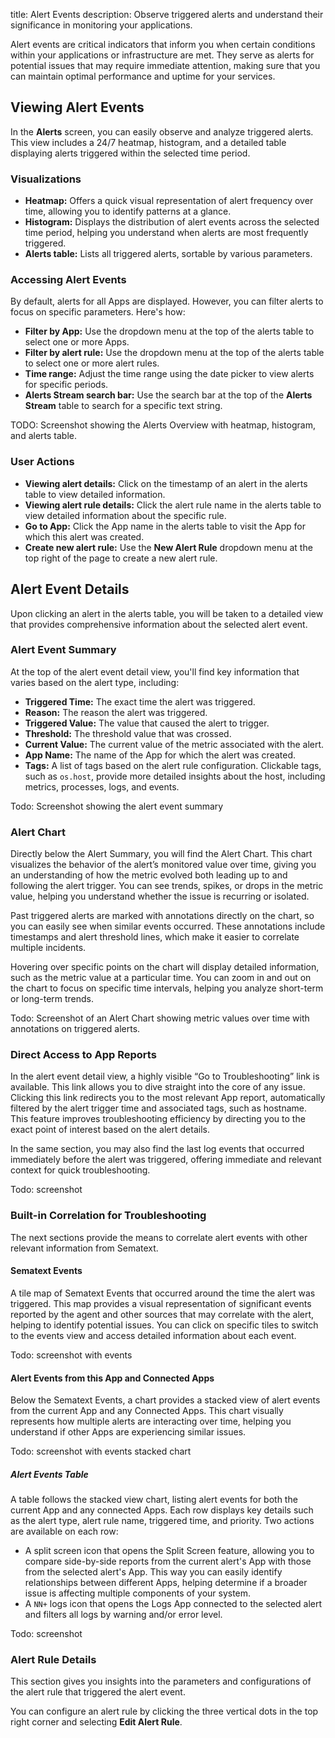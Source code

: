 title: Alert Events
description: Observe triggered alerts and understand their significance in monitoring your applications.

Alert events are critical indicators that inform you when certain conditions within your applications or infrastructure are met. They serve as alerts for potential issues that may require immediate attention, making sure that you can maintain optimal performance and uptime for your services.

## Viewing Alert Events

In the **Alerts** screen, you can easily observe and analyze triggered alerts. This view includes a 24/7 heatmap, histogram, and a detailed table displaying alerts triggered within the selected time period.

### Visualizations

- **Heatmap:** Offers a quick visual representation of alert frequency over time, allowing you to identify patterns at a glance.
- **Histogram:** Displays the distribution of alert events across the selected time period, helping you understand when alerts are most frequently triggered.
- **Alerts table:** Lists all triggered alerts, sortable by various parameters.

### Accessing Alert Events

By default, alerts for all Apps are displayed. However, you can filter alerts to focus on specific parameters. Here's how:

- **Filter by App:** Use the dropdown menu at the top of the alerts table to select one or more Apps.
- **Filter by alert rule:** Use the dropdown menu at the top of the alerts table to select one or more alert rules.
- **Time range:** Adjust the time range using the date picker to view alerts for specific periods.
- **Alerts Stream search bar:** Use the search bar at the top of the **Alerts Stream** table to search for a specific text string.


TODO: Screenshot showing the Alerts Overview with heatmap, histogram, and alerts table.

### User Actions

- **Viewing alert details:** Click on the timestamp of an alert in the alerts table to view detailed information.
- **Viewing alert rule details:** Click the alert rule name in the alerts table to view detailed information about the specific rule.
- **Go to App:** Click the App name in the alerts table to visit the App for which this alert was created.
- **Create new alert rule:** Use the **New Alert Rule** dropdown menu at the top right of the page to create a new alert rule.

## Alert Event Details

Upon clicking an alert in the alerts table, you will be taken to a detailed view that provides comprehensive information about the selected alert event.

### Alert Event Summary

At the top of the alert event detail view, you'll find key information that varies based on the alert type, including:

- **Triggered Time:** The exact time the alert was triggered.
- **Reason:** The reason the alert was triggered.
- **Triggered Value:** The value that caused the alert to trigger.
- **Threshold:** The threshold value that was crossed.
- **Current Value:** The current value of the metric associated with the alert.
- **App Name:** The name of the App for which the alert was created.
- **Tags:** A list of tags based on the alert rule configuration. Clickable tags, such as `os.host`, provide more detailed insights about the host, including metrics, processes, logs, and events.

Todo: Screenshot showing the alert event summary

### Alert Chart

Directly below the Alert Summary, you will find the Alert Chart. This chart visualizes the behavior of the alert’s monitored value over time, giving you an understanding of how the metric evolved both leading up to and following the alert trigger. You can see trends, spikes, or drops in the metric value, helping you understand whether the issue is recurring or isolated.

Past triggered alerts are marked with annotations directly on the chart, so you can easily see when similar events occurred. These annotations include timestamps and alert threshold lines, which make it easier to correlate multiple incidents.

Hovering over specific points on the chart will display detailed information, such as the metric value at a particular time. You can zoom in and out on the chart to focus on specific time intervals, helping you analyze short-term or long-term trends.

Todo: Screenshot of an Alert Chart showing metric values over time with annotations on triggered alerts.

### Direct Access to App Reports

In the alert event detail view, a highly visible “Go to Troubleshooting” link is available. This link allows you to dive straight into the core of any issue. Clicking this link redirects you to the most relevant App report, automatically filtered by the alert trigger time and associated tags, such as hostname. This feature improves troubleshooting efficiency by directing you to the exact point of interest based on the alert details.

In the same section, you may also find the last log events that occurred immediately before the alert was triggered, offering immediate and relevant context for quick troubleshooting.


Todo: screenshot

### Built-in Correlation for Troubleshooting

The next sections provide the means to correlate alert events with other relevant information from Sematext.

#### Sematext Events

A tile map of Sematext Events that occurred around the time the alert was triggered. This map provides a visual representation of significant events reported by the agent and other sources that may correlate with the alert, helping to identify potential issues. You can click on specific tiles to switch to the events view and access detailed information about each event.

Todo: screenshot with events

#### Alert Events from this App and Connected Apps

Below the Sematext Events, a chart provides a stacked view of alert events from the current App and any Connected Apps. This chart visually represents how multiple alerts are interacting over time, helping you understand if other Apps are experiencing similar issues.

Todo: screenshot with events stacked chart

##### Alert Events Table

A table follows the stacked view chart, listing alert events for both the current App and any connected Apps. Each row displays key details such as the alert type, alert rule name, triggered time, and priority. Two actions are available on each row:

- A split screen icon that opens the Split Screen feature, allowing you to compare side-by-side reports from the current alert's App with those from the selected alert's App. This way you can easily identify relationships between different Apps, helping determine if a broader issue is affecting multiple components of your system.
- A `NN+` logs icon that opens the Logs App connected to the selected alert and filters all logs by warning and/or error level.

Todo: screenshot

### Alert Rule Details

This section gives you insights into the parameters and configurations of the alert rule that triggered the alert event.

You can configure an alert rule by clicking the three vertical dots in the top right corner and selecting **Edit Alert Rule**.

